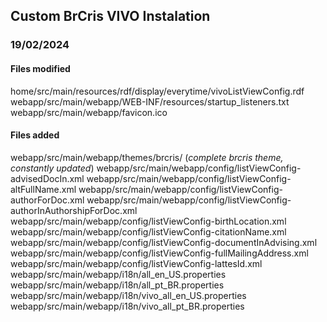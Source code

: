 ## Custom BrCris VIVO Instalation

### 19/02/2024

#### Files modified
home/src/main/resources/rdf/display/everytime/vivoListViewConfig.rdf
webapp/src/main/webapp/WEB-INF/resources/startup_listeners.txt
webapp/src/main/webapp/favicon.ico

#### Files added
webapp/src/main/webapp/themes/brcris/ (*complete brcris theme, constantly updated*)
webapp/src/main/webapp/config/listViewConfig-advisedDocIn.xml
webapp/src/main/webapp/config/listViewConfig-altFullName.xml
webapp/src/main/webapp/config/listViewConfig-authorForDoc.xml
webapp/src/main/webapp/config/listViewConfig-authorInAuthorshipForDoc.xml
webapp/src/main/webapp/config/listViewConfig-birthLocation.xml
webapp/src/main/webapp/config/listViewConfig-citationName.xml
webapp/src/main/webapp/config/listViewConfig-documentInAdvising.xml
webapp/src/main/webapp/config/listViewConfig-fullMailingAddress.xml
webapp/src/main/webapp/config/listViewConfig-lattesId.xml
webapp/src/main/webapp/i18n/all_en_US.properties
webapp/src/main/webapp/i18n/all_pt_BR.properties
webapp/src/main/webapp/i18n/vivo_all_en_US.properties
webapp/src/main/webapp/i18n/vivo_all_pt_BR.properties

